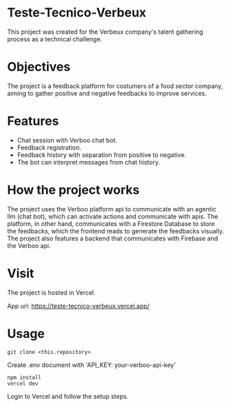 # Teste-Tecnico-Verbeux
This project was created for the Verbeux company's talent gathering process as a technical challenge.

# Objectives
The project is a feedback platform for costumers of a food sector company, aiming to gather positive and negative feedbacks to improve services.

# Features
- Chat session with Verboo chat bot.
- Feedback registration.
- Feedback history with separation from positive to negative.
- The bot can interpret messages from chat history.

# How the project works
The project uses the Verboo platform api to communicate with an agentic llm (chat bot), which can activate actions and communicate with apis. The platform, in other hand, communicates with a Firestore Database to store the feedbacks, which the frontend reads to generate the feedbacks visually.
The project also features a backend that communicates with Firebase and the Verboo api.
# Visit
The project is hosted in Vercel.

App url: https://teste-tecnico-verbeux.vercel.app/

# Usage
```
git clone <this.repository>
```
Create .env document with 'API_KEY: your-verboo-api-key'
```
npm install
vercel dev
```
Login to Vercel and follow the setup steps.
